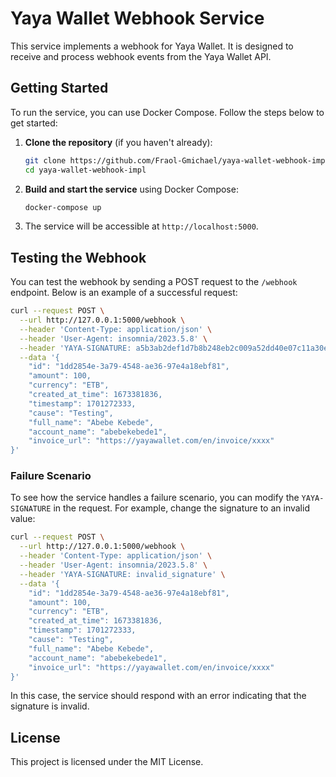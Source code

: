 # Yaya Wallet Webhook Service

This service implements a webhook for Yaya Wallet. It is designed to receive and process webhook events from the Yaya Wallet API.

## Getting Started

To run the service, you can use Docker Compose. Follow the steps below to get started:

1. **Clone the repository** (if you haven't already):

   ```bash
   git clone https://github.com/Fraol-Gmichael/yaya-wallet-webhook-impl
   cd yaya-wallet-webhook-impl
   ```

2. **Build and start the service** using Docker Compose:

   ```bash
   docker-compose up
   ```

3. The service will be accessible at `http://localhost:5000`.

## Testing the Webhook

You can test the webhook by sending a POST request to the `/webhook` endpoint. Below is an example of a successful request:

```bash
curl --request POST \
  --url http://127.0.0.1:5000/webhook \
  --header 'Content-Type: application/json' \
  --header 'User-Agent: insomnia/2023.5.8' \
  --header 'YAYA-SIGNATURE: a5b3ab2def1d7b8b248eb2c009a52dd40e07c11a30ecdb2d459c7cdff0703a6c' \
  --data '{
    "id": "1dd2854e-3a79-4548-ae36-97e4a18ebf81",
    "amount": 100,
    "currency": "ETB",
    "created_at_time": 1673381836,
    "timestamp": 1701272333,
    "cause": "Testing",
    "full_name": "Abebe Kebede",
    "account_name": "abebekebede1",
    "invoice_url": "https://yayawallet.com/en/invoice/xxxx"
}'
```

### Failure Scenario

To see how the service handles a failure scenario, you can modify the `YAYA-SIGNATURE` in the request. For example, change the signature to an invalid value:

```bash
curl --request POST \
  --url http://127.0.0.1:5000/webhook \
  --header 'Content-Type: application/json' \
  --header 'User-Agent: insomnia/2023.5.8' \
  --header 'YAYA-SIGNATURE: invalid_signature' \
  --data '{
    "id": "1dd2854e-3a79-4548-ae36-97e4a18ebf81",
    "amount": 100,
    "currency": "ETB",
    "created_at_time": 1673381836,
    "timestamp": 1701272333,
    "cause": "Testing",
    "full_name": "Abebe Kebede",
    "account_name": "abebekebede1",
    "invoice_url": "https://yayawallet.com/en/invoice/xxxx"
}'
```

In this case, the service should respond with an error indicating that the signature is invalid.

## License

This project is licensed under the MIT License.
